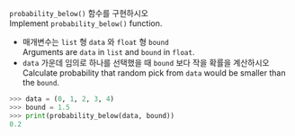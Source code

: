 `probability_below()` 함수를 구현하시오<br>Implement `probability_below()` function.

* 매개변수는 `list` 형 `data` 와 `float` 형 `bound`<br>Arguments are `data` in `list` and `bound` in `float`.
* `data` 가운데 임의로 하나를 선택했을 때 `bound` 보다 작을 확률을 계산하시오<br>Calculate probability that random pick from `data` would be smaller than the `bound`.

``` python
>>> data = (0, 1, 2, 3, 4)
>>> bound = 1.5
>>> print(probability_below(data, bound))
0.2
```
